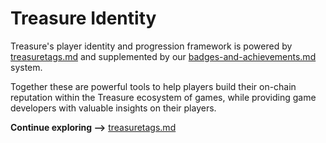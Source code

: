 # Treasure Identity

Treasure's player identity and progression framework is powered by [treasuretags.md](treasuretags.md "mention") and supplemented by our [badges-and-achievements.md](badges-and-achievements.md "mention") system.

Together these are powerful tools to help players build their on-chain reputation within the Treasure ecosystem of games, while providing game developers with valuable insights on their players.

**Continue exploring -->** [treasuretags.md](treasuretags.md "mention")
